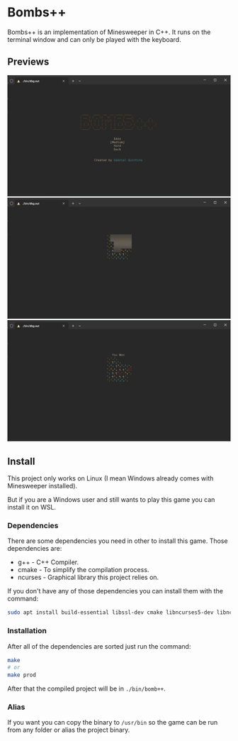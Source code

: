 # Bombs++

Bombs++ is an implementation of Minesweeper in C++. It runs on the terminal window and can only be played with the keyboard.

## Previews

![preview menu](/doc/print-menu.png)
![preview in game](/doc/preview-game.png)
![preview end game](/doc/print-endgame.png)

## Install

This project only works on Linux (I mean Windows already comes with Minesweeper installed).

But if you are a Windows user and still wants to play this game you can install it on WSL.

### Dependencies

There are some dependencies you need in other to install this game. Those dependencies are:

- g++ - C++ Compiler.
- cmake - To simplify the compilation process.
- ncurses - Graphical library this project relies on.

If you don't have any of those dependencies you can install them with the command:

```sh
sudo apt install build-essential libssl-dev cmake libncurses5-dev libncursesw5-dev -y
```
### Installation

After all of the dependencies are sorted just run the command:

```sh
make
# or
make prod
```
After that the compiled project will be in `./bin/bomb++`.

### Alias

If you want you can copy the binary to `/usr/bin` so the game can be run from any folder or alias the project binary.
